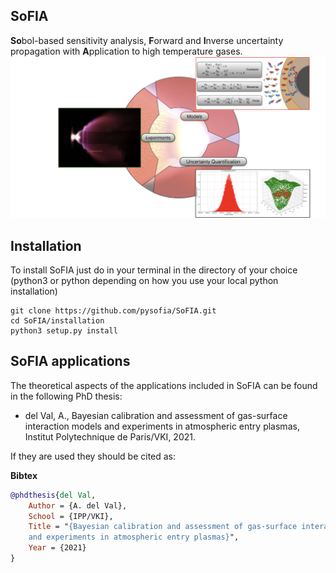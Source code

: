 
## SoFIA
**So**bol-based sensitivity analysis, **F**orward and **I**nverse uncertainty propagation with **A**pplication to high temperature gases.
![](image_2.png)
## Installation ##

To install SoFIA just do in your terminal in the directory of your choice (python3 or python depending on how you use your local python installation)

```
git clone https://github.com/pysofia/SoFIA.git
cd SoFIA/installation
python3 setup.py install 
```

## SoFIA applications ##
The theoretical aspects of the applications included in SoFIA can be found in the following PhD thesis:

* del Val, A., Bayesian calibration and assessment of gas-surface interaction models and experiments
in atmospheric entry plasmas, Institut Polytechnique de Paris/VKI, 2021.

If they are used they should be cited as:

**Bibtex**
```bibtex
@phdthesis{del Val,
	Author = {A. del Val},
	School = {IPP/VKI},
	Title = "{Bayesian calibration and assessment of gas-surface interaction models 
    and experiments in atmospheric entry plasmas}",
	Year = {2021}
}
```